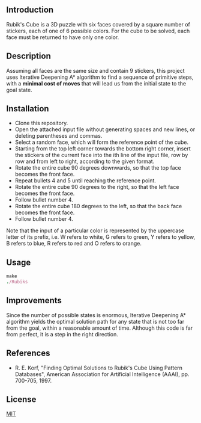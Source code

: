 ## Introduction
Rubik's Cube is a 3D puzzle with six faces covered by a square number of stickers, each of one of 6 possible colors.
For the cube to be solved, each face must be returned to have only one color.

## Description
Assuming all faces are the same size and contain 9 stickers, this project uses Iterative Deepening A* algorithm to find a sequence of primitive steps, with a **minimal cost of moves** that will lead us from the initial state to the goal state.

## Installation
- Clone this repository.
- Open the attached input file without generating spaces and new lines, or deleting parentheses and commas.
- Select a random face, which will form the reference point of the cube.
- Starting from the top left corner towards the bottom right corner, insert the stickers of the current face into the ith line of the input file, row by row and from left to right, according to the given format.
- Rotate the entire cube 90 degrees downwards, so that the top face becomes the front face.
- Repeat bullets 4 and 5 until reaching the reference point.
- Rotate the entire cube 90 degrees to the right, so that the left face becomes the front face.
- Follow bullet number 4.
- Rotate the entire cube 180 degrees to the left, so that the back face becomes the front face.
- Follow bullet number 4.

Note that the input of a particular color is represented by the uppercase letter of its prefix, i.e. W refers to white, G refers to green, Y refers to yellow, B refers to blue, R refers to red and O refers to orange.

## Usage
```ruby
make
./Rubiks
```

## Improvements
Since the number of possible states is enormous, Iterative Deepening A* algorithm yields the optimal solution path for any state that is not too far from the goal, within a reasonable amount of time. Although this code is far from perfect, it is a step in the right direction.

## References
- R. E. Korf, "Finding Optimal Solutions to Rubik's Cube Using Pattern Databases", American Association for Artificial Intelligence (AAAI), pp. 700-705, 1997.

## License
[MIT](https://github.com/Yahavk94/Rubiks-Cube/blob/master/LICENSE)